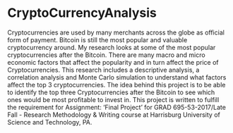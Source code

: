 # CryptoCurrencyAnalysis
Cryptocurrencies are used by many merchants across the globe as official form of payment. Bitcoin is still the most popular and valuable cryptocurrency around. My research looks at some of the most popular cryptocurrencies after the Bitcoin. There are many macro and micro economic factors that affect the popularity and in turn affect the price of Cryptocurrencies. This research includes a descriptive analysis, a correlation analysis and Monte Carlo simulation to understand what factors affect the top 3 cryptocurrencies. The idea behind this project is to be able to identify the top three Cryptocurrencies after the Bitcoin to see which ones would be most profitable to invest in. 
This project is written to fulfill the requirement for Assignment: ‘Final Project’ for GRAD 695-53-2017/Late Fall - Research Methodology & Writing course at Harrisburg University of Science and Technology, PA.
